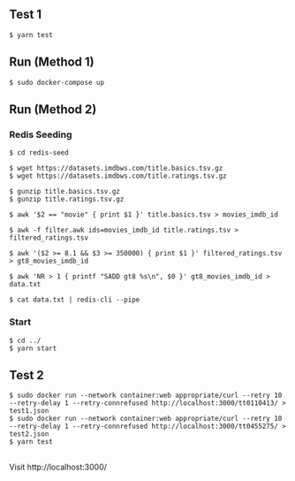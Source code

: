 ## Test 1
```
$ yarn test
```

## Run (Method 1)
```
$ sudo docker-compose up
```

## Run (Method 2)
### Redis Seeding
```
$ cd redis-seed
```

```
$ wget https://datasets.imdbws.com/title.basics.tsv.gz
$ wget https://datasets.imdbws.com/title.ratings.tsv.gz
```

```
$ gunzip title.basics.tsv.gz
$ gunzip title.ratings.tsv.gz
```

```
$ awk '$2 == "movie" { print $1 }' title.basics.tsv > movies_imdb_id
```

```
$ awk -f filter.awk ids=movies_imdb_id title.ratings.tsv > filtered_ratings.tsv
```

```
$ awk '($2 >= 8.1 && $3 >= 350000) { print $1 }' filtered_ratings.tsv > gt8_movies_imdb_id
```

```
$ awk 'NR > 1 { printf "SADD gt8 %s\n", $0 }' gt8_movies_imdb_id > data.txt
```

```
$ cat data.txt | redis-cli --pipe
```

### Start
```
$ cd ../
$ yarn start
```

## Test 2
```
$ sudo docker run --network container:web appropriate/curl --retry 10 --retry-delay 1 --retry-connrefused http://localhost:3000/tt0110413/ > test1.json
$ sudo docker run --network container:web appropriate/curl --retry 10 --retry-delay 1 --retry-connrefused http://localhost:3000/tt0455275/ > test2.json
$ yarn test
```

##
Visit http://localhost:3000/
